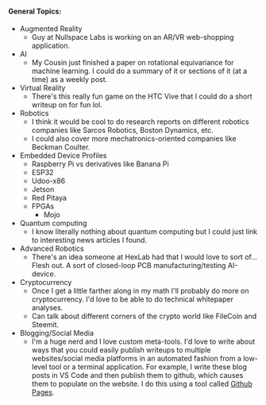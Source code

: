 
#### General Topics:
*   Augmented Reality
    -   Guy at Nullspace Labs is working on an AR/VR web-shopping application.
*   AI
    -   My Cousin just finished a paper on rotational equivariance for machine learning. I could do a summary of it or sections of it (at a time) as a weekly post.
*   Virtual Reality
    -   There's this really fun game on the HTC Vive that I could do a short writeup on for fun lol.
*   Robotics
    -   I think it would be cool to do research reports on different robotics companies like Sarcos Robotics, Boston Dynamics, etc.
    -   I could also cover more mechatronics-oriented companies like Beckman Coulter.
*   Embedded Device Profiles
    -   Raspberry Pi vs derivatives like Banana Pi
    -   ESP32
    -   Udoo-x86
    -   Jetson
    -   Red Pitaya
    -   FPGAs
        +   Mojo
*   Quantum computing
    -   I know literally nothing about quantum computing but I could just link to interesting news articles I found.
*   Advanced Robotics
    -   There's an idea someone at HexLab had that I would love to sort of... Flesh out. A sort of closed-loop PCB manufacturing/testing AI-device.
*   Cryptocurrency
    -   Once I get a little farther along in my math I'll probably do more on cryptocurrency. I'd love to be able to do technical whitepaper analyses.
    -   Can talk about different corners of the crypto world like FileCoin and Steemit.
*   Blogging/Social Media
    -   I'm a huge nerd and I love custom meta-tools. I'd love to write about ways that you could easily publish writeups to multiple websites/social media platforms in an automated fashion from a low-level tool or a terminal application. For example, I write these blog posts in VS Code and then publish them to github, which causes them to populate on the website. I do this using a tool called [Github Pages](https://pages.github.com/).


